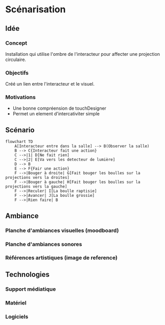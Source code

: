 # Scénarisation

## Idée

### Concept

Installation qui utilise l'ombre de l'interacteur pour affecter une projection circulaire.

### Objectifs

Créé un lien entre l'interacteur et le visuel.

### Motivations

* Une bonne compréension de touchDesigner
* Permet un element d'intercativiter simple

## Scénario

```mermaid
flowchart TD
    A[Interacteur entre dans la salle] --> B(Observer la salle)
    B --> C{Interacteur fait une action}
    C -->|1| D[Ne fait rien]
    C -->|2| E[Va vers les detecteur de lumière]
    D --> B
    E --> F{Fair une action}
    F -->|Bouger à droite| G[Fait bouger les boulles sur la projections vers la droites]
    F -->|Bouger à gauche| H[Fait bouger les boulles sur la projections vers la gauche]
    F -->|Reculer| I[La boulle raptisie]
    F -->|Avancer| J[La boulle grossie]
    F -->|Rien faire| B
```

## Ambiance

### Planche d'ambiances visuelles (moodboard)

### Planche d'ambiances sonores

### Références artistiques (image de reference)

## Technologies

### Support médiatique

### Matériel

### Logiciels
